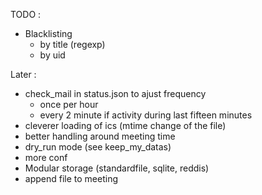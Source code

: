 TODO :
* Blacklisting
    * by title (regexp)
    * by uid

Later :
* check_mail in status.json to ajust frequency 
  * once per hour
  * every 2 minute if activity during last fifteen minutes
* cleverer loading of ics (mtime change of the file)
* better handling around meeting time
* dry_run mode (see keep_my_datas)
* more conf
* Modular storage (standardfile, sqlite, reddis)
* append file to meeting

